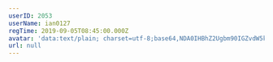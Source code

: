 ```yaml
---
userID: 2053
userName: ian0127
regTime: 2019-09-05T08:45:00.000Z
avatar: 'data:text/plain; charset=utf-8;base64,NDA0IHBhZ2Ugbm90IGZvdW5kCg=='
url: null
---
```



